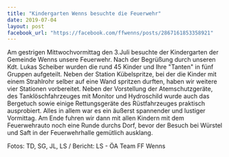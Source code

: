 ```yaml
---
title: "Kindergarten Wenns besuchte die Feuerwehr"
date: 2019-07-04
layout: post
facebook_url: "https://facebook.com/ffwenns/posts/2867161853358921"
---
```


Am gestrigen Mittwochvormittag den 3.Juli besuchte der Kindergarten der Gemeinde Wenns unsere Feuerwehr. Nach der Begrüßung durch unseren Kdt. Lukas Scheiber wurden die rund 45 Kinder und Ihre "Tanten" in fünf Gruppen aufgeteilt. Neben der Station Kübelspritze, bei der die Kinder mit einem Strahlrohr selber auf eine Wand spritzen durften, haben wir weitere vier Stationen vorbereitet. Neben der Vorstellung der Atemschutzgeräte, des Tanklöschfahrzeuges mit Monitor und Hydroschild wurde auch das Bergetuch sowie einige Rettungsgeräte des Rüstfahrzeuges praktisch ausprobiert. Alles in allem war es ein äußerst spannender und lustiger Vormittag. Am Ende fuhren wir dann mit allen Kindern mit dem Feuerwehrauto noch eine Runde durchs Dorf, bevor der Besuch bei Würstel und Saft in der Feuerwehrhalle gemütlich ausklang. 

Fotos: TD, SG, JL, LS / Bericht: LS - ÖA Team FF Wenns